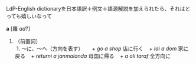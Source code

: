 LdP-English dictionaryを日本語訳＋例文＋語源解説を加えられたら、それはとっても嬉しいなって  

**a**   [羅 _ad_?]  
1. （前置詞）  
  1. ～に、～へ（方向を表す）  
    + _go a shop_ 店に行く
    + _lai a dom_ 家に戻る
    + _returni a janmalanda_ 母国に帰る
    + _a oli taraf_ 全方向に
